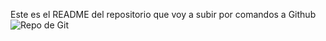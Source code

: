 Este es el README del repositorio que voy a subir por comandos a Github
![Repo de Git](https://upload.wikimedia.org/wikipedia/commons/thumb/e/e0/Git-logo.svg/800px-Git-logo.svg.png)